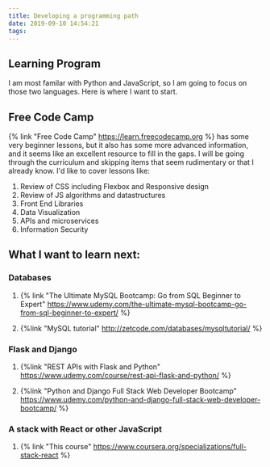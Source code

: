 ```yaml
---
title: Developing a programming path
date: 2019-09-10 14:54:21
tags:
---
```


## Learning Program

I am most familar with Python and JavaScript, so I am going to focus on those two languages. Here is where I want to start.

## Free Code Camp

{% link "Free Code Camp" https://learn.freecodecamp.org %} has some very beginner lessons, but it also has some more advanced information, and it seems like an excellent resource to fill in the gaps. I will be going through the curriculum and skipping items that seem rudimentary or that I already know. I'd like to cover lessons like:

1. Review of CSS including Flexbox and Responsive design
2. Review of JS algorithms and datastructures
3. Front End Libraries
4. Data Visualization
5. APIs and microservices
6. Information Security



## What I want to learn next:

### Databases

1. {% link "The Ultimate MySQL Bootcamp: Go from SQL Beginner to Expert" https://www.udemy.com/the-ultimate-mysql-bootcamp-go-from-sql-beginner-to-expert/ %}  
 

2. {%link "MySQL tutorial" http://zetcode.com/databases/mysqltutorial/ %}  

### Flask and Django

1. {%link "REST APIs with Flask and Python" https://www.udemy.com/course/rest-api-flask-and-python/ %}  


2. {%link "Python and Django Full Stack Web Developer Bootcamp" https://www.udemy.com/python-and-django-full-stack-web-developer-bootcamp/ %}  

### A stack with React or other JavaScript

1. {% link "This course" https://www.coursera.org/specializations/full-stack-react %}  


